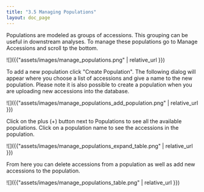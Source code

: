 ```yaml
---
title: "3.5 Managing Populations"
layout: doc_page
---
```


Populations are modeled as groups of accessions. This grouping can be useful in downstream analyses. To manage these populations go to Manage Accessions and scroll tp the bottom.

![]({{"assets/images/manage_populations.png" | relative_url }})

To add a new population click "Create Population". The following dialog will appear where you choose a list of accessions and give a name to the new population. Please note it is also possible to create a population when you are uploading new accessions into the database.

![]({{"assets/images/manage_populations_add_population.png" | relative_url }})

Click on the plus (+) button next to Populations to see all the available populations. Click on a population name to see the accessions in the population.

![]({{"assets/images/manage_populations_expand_table.png" | relative_url }})

From here you can delete accessions from a population as well as add new accessions to the population.

![]({{"assets/images/manage_populations_table.png" | relative_url }})
